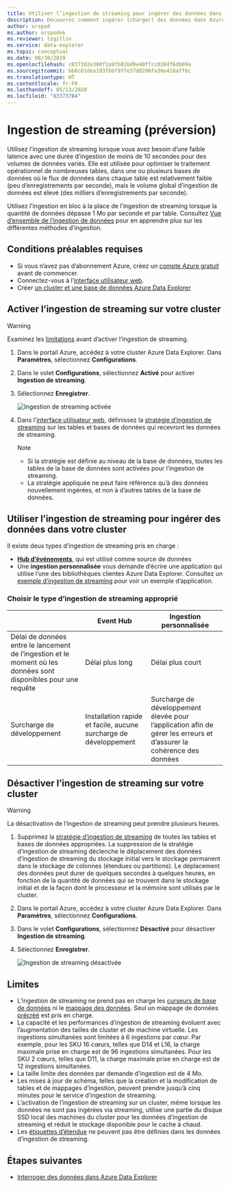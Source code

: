 ```yaml
---
title: Utiliser l’ingestion de streaming pour ingérer des données dans Azure Data Explorer
description: Découvrez comment ingérer (charger) des données dans Azure Data Explorer en utilisant l’ingestion de streaming.
author: orspod
ms.author: orspodek
ms.reviewer: tzgitlin
ms.service: data-explorer
ms.topic: conceptual
ms.date: 08/30/2019
ms.openlocfilehash: c0373d2e380f1a9fb826d0e40ffcc0284f6db09a
ms.sourcegitcommit: bb8c61dea193fbbf9ffe37dd200fa36e428aff8c
ms.translationtype: HT
ms.contentlocale: fr-FR
ms.lasthandoff: 05/13/2020
ms.locfileid: "83373784"
---
```

# <a name="streaming-ingestion-preview"></a>Ingestion de streaming (préversion)

Utilisez l’ingestion de streaming lorsque vous avez besoin d’une faible latence avec une durée d’ingestion de moins de 10 secondes pour des volumes de données variés. Elle est utilisée pour optimiser le traitement opérationnel de nombreuses tables, dans une ou plusieurs bases de données où le flux de données dans chaque table est relativement faible (peu d’enregistrements par seconde), mais le volume global d’ingestion de données est élevé (des milliers d’enregistrements par seconde). 

Utilisez l’ingestion en bloc à la place de l’ingestion de streaming lorsque la quantité de données dépasse 1 Mo par seconde et par table. Consultez [Vue d’ensemble de l’ingestion de données](ingest-data-overview.md) pour en apprendre plus sur les différentes méthodes d’ingestion.

## <a name="prerequisites"></a>Conditions préalables requises

* Si vous n’avez pas d’abonnement Azure, créez un [compte Azure gratuit](https://azure.microsoft.com/free/) avant de commencer.
* Connectez-vous à l’[interface utilisateur web](https://dataexplorer.azure.com/).
* Créer [un cluster et une base de données Azure Data Explorer](create-cluster-database-portal.md)

## <a name="enable-streaming-ingestion-on-your-cluster"></a>Activer l’ingestion de streaming sur votre cluster

> [!WARNING]
> Examinez les [limitations](#limitations) avant d’activer l’ingestion de streaming.

1. Dans le portail Azure, accédez à votre cluster Azure Data Explorer. Dans **Paramètres**, sélectionnez **Configurations**. 
1. Dans le volet **Configurations**, sélectionnez **Activé** pour activer **Ingestion de streaming**.
1. Sélectionnez **Enregistrer**.
 
    ![Ingestion de streaming activée](media/ingest-data-streaming/streaming-ingestion-on.png)
 
1. Dans l’[interface utilisateur web](https://dataexplorer.azure.com/), définissez la [stratégie d’ingestion de streaming](kusto/management/streamingingestionpolicy.md) sur les tables et bases de données qui recevront les données de streaming. 

    > [!NOTE]
    > * Si la stratégie est définie au niveau de la base de données, toutes les tables de la base de données sont activées pour l’ingestion de streaming.
    > * La stratégie appliquée ne peut faire référence qu’à des données nouvellement ingérées, et non à d’autres tables de la base de données.

## <a name="use-streaming-ingestion-to-ingest-data-to-your-cluster"></a>Utiliser l’ingestion de streaming pour ingérer des données dans votre cluster

Il existe deux types d’ingestion de streaming pris en charge :


* [**Hub d’événements**](ingest-data-event-hub.md), qui est utilisé comme source de données
* Une **ingestion personnalisée** vous demande d’écrire une application qui utilise l’une des bibliothèques clientes Azure Data Explorer. Consultez un [exemple d’ingestion de streaming](https://github.com/Azure/azure-kusto-samples-dotnet/tree/master/client/StreamingIngestionSample) pour voir un exemple d’application.

### <a name="choose-the-appropriate-streaming-ingestion-type"></a>Choisir le type d’ingestion de streaming approprié

|   |Event Hub  |Ingestion personnalisée  |
|---------|---------|---------|
|Délai de données entre le lancement de l’ingestion et le moment où les données sont disponibles pour une requête   |    Délai plus long     |   Délai plus court      |
|Surcharge de développement    |   Installation rapide et facile, aucune surcharge de développement    |   Surcharge de développement élevée pour l’application afin de gérer les erreurs et d’assurer la cohérence des données     |

## <a name="disable-streaming-ingestion-on-your-cluster"></a>Désactiver l’ingestion de streaming sur votre cluster

> [!WARNING]
> La désactivation de l’ingestion de streaming peut prendre plusieurs heures.

1. Supprimez la [stratégie d’ingestion de streaming](kusto/management/streamingingestionpolicy.md) de toutes les tables et bases de données appropriées. La suppression de la stratégie d’ingestion de streaming déclenche le déplacement des données d’ingestion de streaming du stockage initial vers le stockage permanent dans le stockage de colonnes (étendues ou partitions). Le déplacement des données peut durer de quelques secondes à quelques heures, en fonction de la quantité de données qui se trouvent dans le stockage initial et de la façon dont le processeur et la mémoire sont utilisés par le cluster.
1. Dans le portail Azure, accédez à votre cluster Azure Data Explorer. Dans **Paramètres**, sélectionnez **Configurations**. 
1. Dans le volet **Configurations**, sélectionnez **Désactivé** pour désactiver **Ingestion de streaming**.
1. Sélectionnez **Enregistrer**.

    ![Ingestion de streaming désactivée](media/ingest-data-streaming/streaming-ingestion-off.png)

## <a name="limitations"></a>Limites

* L’ingestion de streaming ne prend pas en charge les [curseurs de base de données](kusto/management/databasecursor.md) ni le [mappage des données](kusto/management/mappings.md). Seul un mappage de données [précréé](kusto/management/create-ingestion-mapping-command.md) est pris en charge. 
* La capacité et les performances d’ingestion de streaming évoluent avec l’augmentation des tailles de cluster et de machine virtuelle. Les ingestions simultanées sont limitées à 6 ingestions par cœur. Par exemple, pour les SKU 16 cœurs, telles que D14 et L16, la charge maximale prise en charge est de 96 ingestions simultanées. Pour les SKU 2 cœurs, telles que D11, la charge maximale prise en charge est de 12 ingestions simultanées.
* La taille limite des données par demande d’ingestion est de 4 Mo.
* Les mises à jour de schéma, telles que la création et la modification de tables et de mappages d’ingestion, peuvent prendre jusqu’à cinq minutes pour le service d’ingestion de streaming.
* L’activation de l’ingestion de streaming sur un cluster, même lorsque les données ne sont pas ingérées via streaming, utilise une partie du disque SSD local des machines du cluster pour les données d’ingestion de streaming et réduit le stockage disponible pour le cache à chaud.
* Les [étiquettes d’étendue](kusto/management/extents-overview.md#extent-tagging) ne peuvent pas être définies dans les données d’ingestion de streaming.

## <a name="next-steps"></a>Étapes suivantes

* [Interroger des données dans Azure Data Explorer](web-query-data.md)
